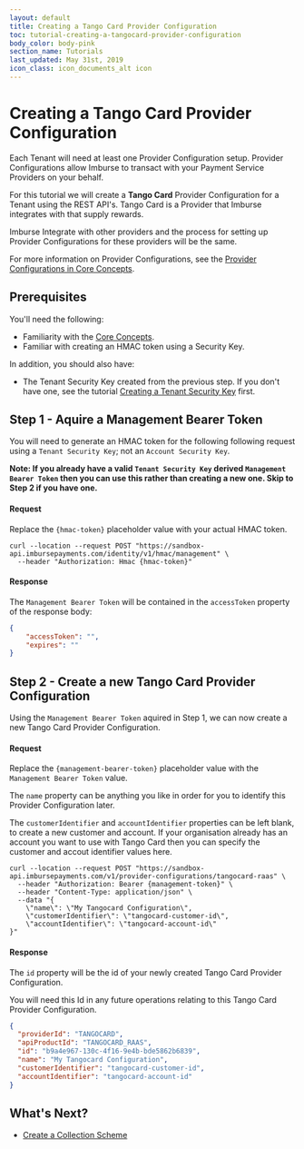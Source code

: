 ```yaml
---
layout: default
title: Creating a Tango Card Provider Configuration
toc: tutorial-creating-a-tangocard-provider-configuration
body_color: body-pink
section_name: Tutorials
last_updated: May 31st, 2019
icon_class: icon_documents_alt icon
---
```

# Creating a Tango Card Provider Configuration
Each Tenant will need at least one Provider Configuration setup. Provider Configurations allow Imburse to transact with your Payment Service Providers on your behalf.

For this tutorial we will create a **Tango Card** Provider Configuration for a Tenant using the REST API's. Tango Card is a Provider that Imburse integrates with that supply rewards.

Imburse Integrate with other providers and the process for setting up Provider Configurations for these providers will be the same.

For more information on Provider Configurations, see the [Provider Configurations in Core Concepts](/pages/guides/core-concepts/#provider-configurations).

## Prerequisites

You'll need the following:

- Familiarity with the [Core Concepts](/pages/guides/core-concepts).
- Familiar with creating an HMAC token using a Security Key.

In addition, you should also have:
- The Tenant Security Key created from the previous step. If you don't have one, see the tutorial [Creating a Tenant Security Key](/pages/tutorials/creating-a-tenant-security-key) first.

## Step 1 - Aquire a Management Bearer Token
You will need to generate an HMAC token for the following following request using a `Tenant Security Key`; not an `Account Security Key`.

**Note: If you already have a valid `Tenant Security Key` derived `Management Bearer Token` then you can use this rather than creating a new one. Skip to Step 2 if you have one.**


#### Request
Replace the `{hmac-token}` placeholder value with your actual HMAC token.

```curl
curl --location --request POST "https://sandbox-api.imbursepayments.com/identity/v1/hmac/management" \
  --header "Authorization: Hmac {hmac-token}"
```

#### Response
The `Management Bearer Token` will be contained in the `accessToken` property of the response body:

```json
{
    "accessToken": "",
    "expires": ""
}
```


## Step 2 - Create a new Tango Card Provider Configuration
Using the `Management Bearer Token` aquired in Step 1, we can now create a new Tango Card Provider Configuration.


#### Request
Replace the `{management-bearer-token}` placeholder value with the `Management Bearer Token` value.

The `name` property can be anything you like in order for you to identify this Provider Configuration later.

The `customerIdentifier` and `accountIdentifier` properties can be left blank, to create a new customer and account.
If your organisation already has an account you want to use with Tango Card then you can specify the customer and accout identifier values here.

```curl
curl --location --request POST "https://sandbox-api.imbursepayments.com/v1/provider-configurations/tangocard-raas" \
  --header "Authorization: Bearer {management-token}" \
  --header "Content-Type: application/json" \
  --data "{
    \"name\": \"My Tangocard Configuration\",
    \"customerIdentifier\": \"tangocard-customer-id\",
    \"accountIdentifier\": \"tangocard-account-id\"
}"
```

#### Response
The `id` property will be the id of your newly created Tango Card Provider Configuration.

You will need this Id in any future operations relating to this Tango Card Provider Configuration.

```json
{
  "providerId": "TANGOCARD",
  "apiProductId": "TANGOCARD_RAAS",
  "id": "b9a4e967-130c-4f16-9e4b-bde5862b6839",
  "name": "My Tangocard Configuration",
  "customerIdentifier": "tangocard-customer-id",
  "accountIdentifier": "tangocard-account-id"
}
```

## What's Next?

- [Create a Collection Scheme](/pages/tutorials/creating-a-collection-scheme)





